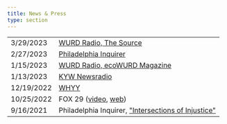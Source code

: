 ```yaml
---
title: News & Press
type: section
---
```


<div class='js-anchor-target-blank'>

|  |  |
|---------|------|
|3/29/2023| [WURD Radio, The Source][wurd-20230329]
|2/27/2023| [Philadelphia Inquirer][inquirer-20230227]
|1/15/2023| [WURD Radio, ecoWURD Magazine][wurd-20230115]
|1/13/2023| [KYW Newsradio][kyw-newsradio-20230113]
|12/19/2022| [WHYY][whyy-20221219]
|10/25/2022| FOX 29 ([video][fox29-20221025-video], [web][fox29-20221025-web])
|9/16/2021| Philadelphia Inquirer, ["Intersections of Injustice"][inquirer-20210916]

</div>


[wurd-20230329]: https://soundcloud.com/onwurd/the-source-w-joann-bell-rita-hall-school-district-building-live-broadcast-32923
[inquirer-20230227]: https://www.inquirer.com/news/philadelphia/strawberry-mansion-shooting-gun-violence-rally-20230227.html
[wurd-20230115]: https://soundcloud.com/onwurd/ecowurd-11323-57-blocks-initiative
[kyw-newsradio-20230113]: https://www.audacy.com/podcasts/bridging-philly-8495
[whyy-20221219]: https://whyy.org/articles/57-blocks-philly-gun-violence/
[fox29-20221025-video]: https://www.youtube.com/watch?v=8EGpWUSR7zM
[fox29-20221025-web]: https://www.fox29.com/news/new-anti-violence-initiative-focuses-on-57-blocks-where-crime-rates-are-highest
[inquirer-20210916]: https://www.inquirer.com/news/a/philadelphia-shootings-homicides-redlining-kensington-20210916.html
